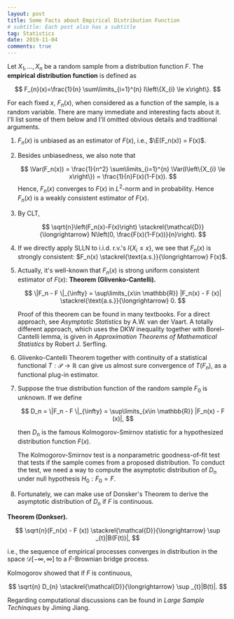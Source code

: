 ```yaml
---
layout: post
title: Some Facts about Empirical Distribution Function
# subtitle: Each post also has a subtitle
tag: Statistics
date: 2019-11-04
comments: true
---
```


Let $X_{1}, \ldots, X_{n}$ be a random sample from a distribution function $F$. The **empirical distribution function** is defined as

$$
F_{n}(x)=\frac{1}{n} \sum\limits_{i=1}^{n} I\left\{X_{i} \le x\right\}.
$$

For each fixed $x$, $F_n(x)$, when considered as a function of the sample, is a random variable. There are many immediate and interesting facts about it. I'll list some of them below and I'll omitted obvious details and traditional arguments.

1. $F_n(x)$ is unbiased as an estimator of $F(x)$, i.e., $\E(F_n(x)) = F(x)$.

2. Besides unbiasedness, we also note that

   $$
   \Var(F_n(x)) = \frac{1}{n^2} \sum\limits_{i=1}^{n} \Var(I\left\{X_{i} \le x\right\}) = \frac{1}{n}F(x)(1-F(x)).
   $$
   Hence, $F_n(x)$ converges to $F(x)$ in $L^2$-norm and in probability. Hence $F_n(x)$ is a weakly consistent estimator of $F(x)$.

3. By CLT,

   $$
   \sqrt{n}\left(F_n(x)-F(x)\right) \stackrel{\mathcal{D}}{\longrightarrow} N\left(0, \frac{F(x)(1-F(x))}{n}\right).
   $$

4. If we directly apply SLLN to i.i.d. r.v.'s $I\{X_{i} \le x \}$, we see that $F_n(x)$ is strongly consistent: $F_n(x) \stackrel{\text{a.s.}}{\longrightarrow} F(x)$.

5. Actually, it's well-known that $F_n(x)$ is strong uniform consistent estimator of $F(x)$:
    **Theorem (Glivenko-Cantelli).**

   $$
   \|F_n - F \|_{\infty} = \sup\limits_{x\in \mathbb{R}} |F_n(x) - F (x)|
   \stackrel{\text{a.s.}}{\longrightarrow} 0.
   $$

   Proof of this theorem can be found in many textbooks. For a direct approach, see *Asymptotic Statistics* by A.W.  van der Vaart. A totally different approach, which uses the DKW inequality together with Borel–Cantelli lemma, is given in *Approximation Theorems of Mathematical Statistics* by Robert J. Serfling.

6. Glivenko-Cantelli Theorem together with continuity of a statistical functional $T: \mathcal{P}\to \mathbb{R}$ can give us almost sure convergence of $T(F_n)$, as a functional plug-in estimator.

7. Suppose the true distribution function of the random sample $F_0$ is unknown. If we define

   $$
   D_n = \|F_n - F \|_{\infty} = \sup\limits_{x\in \mathbb{R}} |F_n(x) - F (x)|,
   $$

   then $D_n$ is the famous Kolmogorov-Smirnov statistic for a hypothesized  distribution function $F(x)$.

   The Kolmogorov-Smirnov test is a nonparametric goodness-of-fit test that tests if the sample comes from a proposed distribution. To conduct the test, we need a way to compute the asymptotic distribution of $D_n$ under null hypothesis $H_0: F_0 = F$.

8. Fortunately, we can make use of Donsker's Theorem to derive the asymptotic distribution of $D_n$ if $F$ is continuous.

**Theorem (Donkser).**

$$
   \sqrt{n}(F_n(x) - F (x)) \stackrel{\mathcal{D}}{\longrightarrow} \sup _{t}|B(F(t))|,
$$

i.e., the sequence of empirical processes converges in distribution in the space $\mathcal{D}[-\infty, \infty]$ to a $F$-Brownian bridge process.

Kolmogorov showed that if $F$ is continuous,

$$
\sqrt{n} D_{n} \stackrel{\mathcal{D}}{\longrightarrow} \sup _{t}|B(t)|.
$$

Regarding computational discussions can be found in *Large Sample Techinques* by Jiming Jiang.
